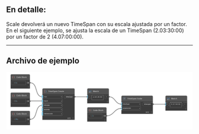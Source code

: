## En detalle:
Scale devolverá un nuevo TimeSpan con su escala ajustada por un factor. En el siguiente ejemplo, se ajusta la escala de un TimeSpan (2.03:30:00) por un factor de 2 (4.07:00:00).
___
## Archivo de ejemplo

![Scale](./DSCore.TimeSpan.Scale_img.jpg)

